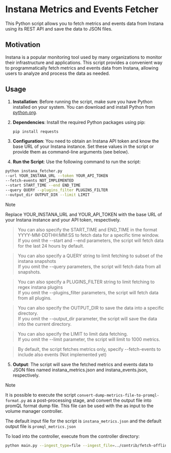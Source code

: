 # Instana Metrics and Events Fetcher

This Python script allows you to fetch metrics and events data from Instana using its REST API and save the data to JSON files.

## Motivation

Instana is a popular monitoring tool used by many organizations to monitor their infrastructure and applications. This script provides a convenient way to programmatically fetch metrics and events data from Instana, allowing users to analyze and process the data as needed.

## Usage

1. **Installation**: Before running the script, make sure you have Python installed on your system. You can download and install Python from [python.org](https://www.python.org/).

2. **Dependencies**: Install the required Python packages using pip:

   ```bash
   pip install requests
   ```
   
3. **Configuration**: You need to obtain an Instana API token and know the base URL of your Instana instance. Set these values in the script or provide them as command-line arguments (see below).
4. **Run the Script**: Use the following command to run the script:

```bash
python instana_fetcher.py 
--url YOUR_INSTANA_URL --token YOUR_API_TOKEN 
--fetch-events NOT_IMPLEMENTED
--start START_TIME --end END_TIME 
--query QUERY --plugins_filter PLUGINS_FILTER
--output_dir OUTPUT_DIR --limit LIMIT
```

> [!NOTE]  
> Replace YOUR_INSTANA_URL and YOUR_API_TOKEN with the base URL of your Instana instance and your API token, respectively.
 
> You can also specify the START_TIME and END_TIME in the format YYYY-MM-DDTHH:MM:SS to fetch data for a specific time window.  
> If you omit the --start and --end parameters, the script will fetch data for the last 24 hours by default.

> You can also specify a QUERY string to limit fetching to subset of the instana snapshots  
> If you omit the --query parameters, the script will fetch data from all snapshots.

> You can also specify a PLUGINS_FILTER string to limit fetching to regex instana plugins  
> If you omit the --plugins_filter parameters, the script will fetch data from all plugins.
 
> You can also specify the OUTPUT_DIR to save the data into a specific directory.  
> If you omit the --output_dir parameter, the script will save the data into the current directory.  
 
> You can also specify the LIMIT to limit data fetching.  
> If you omit the --limit parameter, the script will limit to 1000 metrics.
 
> By default, the script fetches metrics only, specify --fetch-events to include also events (Not implemented yet)  

5. **Output**: The script will save the fetched metrics and events data to JSON files named instana_metrics.json and instana_events.json, respectively.

> [!NOTE]  
> It is possible to execute the script `convert-dump-metrics-file-to-promql-format.py` 
> as a post-processing stage, and convert the output file into
> promQL format dump file. This file can be used with the 
> as input to the volume manager controller.  
> 
> The default input file for the script is `instana_metrics.json` and the default
> output file is `promql_metrics.json`  
> 
> To load into the controller, execute from the controller directory:

```bash
python main.py --ingest_type=file --ingest_file=../contrib/fetch-offline-data/instana/promql_metrics.json --feature_extraction_type=tsfel --config_generator_type=otel --config_generator_directory=/tmp
```

 
